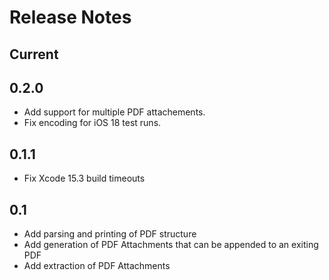 # Release Notes

## Current

## 0.2.0

- Add support for multiple PDF attachements.
- Fix encoding for iOS 18 test runs. 

## 0.1.1

- Fix Xcode 15.3 build timeouts

## 0.1

- Add parsing and printing of PDF structure
- Add generation of PDF Attachments that can be appended to an exiting PDF
- Add extraction of PDF Attachments
